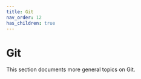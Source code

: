 ```yaml
---
title: Git
nav_order: 12
has_children: true
---
```


# Git

This section documents more general topics on Git.